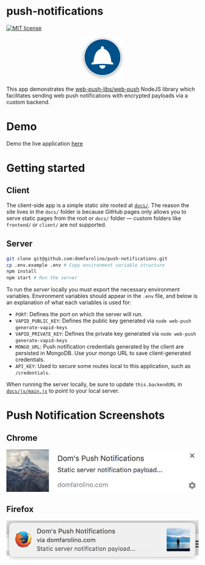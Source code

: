 # push-notifications

[![MIT license](http://img.shields.io/badge/license-MIT-brightgreen.svg)](http://opensource.org/licenses/MIT)

<p align="center">
  <img src="docs/images/notify.png">
</p>

This app demonstrates the [web-push-libs/web-push](https://github.com/web-push-libs/web-push) NodeJS
library which facilitates sending web push notifications with encrypted payloads via a custom backend.

# Demo

Demo the live application [here](https://domfarolino.com/push-notifications)

# Getting started

## Client

The client-side app is a simple static site rooted at [`docs/`](./docs). The
reason the site lives in the `docs/` folder is because GitHub pages only allows
you to serve static pages from the root or `docs/` folder — custom folders like
`frontend/` or `client/` are not supported.

## Server

```sh
git clone git@github.com:domfarolino/push-notifications.git
cp .env.example .env # Copy environment variable structure
npm install
npm start # Run the server
```

To run the *server* locally you must export the necessary environment variables.
Environment variables should appear in the `.env` file, and below is an
explanation of what each variables is used for:

 - `PORT`: Defines the port on which the server will run.
 - `VAPID_PUBLIC_KEY`: Defines the public key generated via `node web-push generate-vapid-keys`
 - `VAPID_PRIVATE_KEY`: Defines the private key generated via `node web-push generate-vapid-keys`
 - `MONGO_URL`: Push notification credentials generated by the client are persisted in MongoDB. Use your mongo URL to save client-generated credentials.
 - `API_KEY`: Used to secure some routes local to this application, such as `/credentials`.

When running the server locally, be sure to update `this.backendURL` in
[`docs/js/main.js`](docs/js/main.js) to point to your local server.

# Push Notification Screenshots

## Chrome

![chromeNotif](./chromeNotif.png)

## Firefox

![ffNotif](./ffNotif.png)
